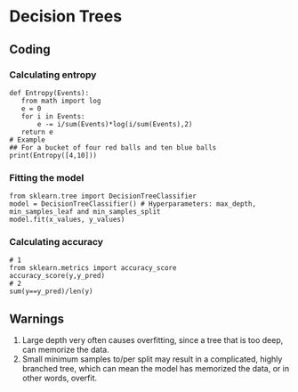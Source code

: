 # Decision Trees

## Coding
### Calculating entropy
    def Entropy(Events):
       from math import log
       e = 0
       for i in Events:
           e -= i/sum(Events)*log(i/sum(Events),2)
       return e 
    # Example
    ## For a bucket of four red balls and ten blue balls
    print(Entropy([4,10]))
### Fitting the model
    from sklearn.tree import DecisionTreeClassifier
    model = DecisionTreeClassifier() # Hyperparameters: max_depth, min_samples_leaf and min_samples_split
    model.fit(x_values, y_values)
### Calculating accuracy 
    # 1
    from sklearn.metrics import accuracy_score
    accuracy_score(y,y_pred)
    # 2
    sum(y==y_pred)/len(y)
    
## Warnings
1. Large depth very often causes overfitting, since a tree that is too deep, can memorize the data.
2. Small minimum samples to/per split may result in a complicated, highly branched tree, which can mean the model has memorized the data, or in other words, overfit.

